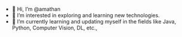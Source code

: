 - 👋 Hi, I’m @amathan
- 👀 I’m interested in exploring and learning new technologies.
- 🌱 I’m currently learning and updating myself in the fields like Java, Python, Computer Vision, DL, etc.,

<!---
amathan/amathan is a ✨ special ✨ repository because its `README.md` (this file) appears on your GitHub profile.
You can click the Preview link to take a look at your changes.
--->
